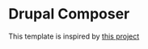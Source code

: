 # Drupal Composer

This template is inspired by [this project][drupal-composer]

[drupal-composer]: https://github.com/drupal-composer/drupal-project
